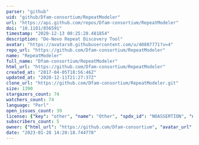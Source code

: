 ```yaml
---
parser: "github"
uid: "github/Dfam-consortium/RepeatModeler"
url: "https://api.github.com/repos/Dfam-consortium/RepeatModeler"
doi: "10.1101/856591"
timestamp: "2020-12-13 00:25:28.481854"
description: "De-Novo Repeat Discovery Tool"
avatar: "https://avatars0.githubusercontent.com/u/40807771?v=4"
repo_url: "https://github.com/Dfam-consortium/RepeatModeler"
name: "RepeatModeler"
full_name: "Dfam-consortium/RepeatModeler"
html_url: "https://github.com/Dfam-consortium/RepeatModeler"
created_at: "2017-04-05T18:56:46Z"
updated_at: "2020-12-11T21:27:37Z"
clone_url: "https://github.com/Dfam-consortium/RepeatModeler.git"
size: 1390
stargazers_count: 74
watchers_count: 74
language: "Perl"
open_issues_count: 39
license: {"key": "other", "name": "Other", "spdx_id": "NOASSERTION", "url": null, "node_id": "MDc6TGljZW5zZTA="}
subscribers_count: 5
owner: {"html_url": "https://github.com/Dfam-consortium", "avatar_url": "https://avatars0.githubusercontent.com/u/40807771?v=4", "login": "Dfam-consortium", "type": "Organization"}
date: "2023-01-28 14:20:18.744778"
---
```

